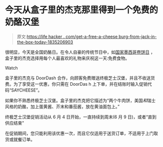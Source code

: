 # 今天从盒子里的杰克那里得到一个免费的奶酪汉堡

> 原文:[https://life hacker . com/get-a-free-a-cheese burg-from-jack-in-the-box-today-1835206903](https://lifehacker.com/get-a-free-cheeseburger-from-jack-in-the-box-today-1835206903)

很明显，今天是全国奶酪日。在令人自豪的传统节日中，如[国家墨西哥卷饼日](https://lifehacker.com/where-to-score-deals-today-for-national-burrito-day-1833816979) ，盒子里的杰克选择用每个人最喜欢的礼物来庆祝这一天:免费食物。

Watch

盒子里的杰克与 DoorDash 合作，向顾客免费赠送终极芝士汉堡，并且不收送货费。为了享受这一优惠，你只需在 DoorDas h 上下单，并在结账时输入促销代码“SAYCHEESE”。

如果你不熟悉终极芝士汉堡。盒子里的杰克把它描述为“两个牛肉饼，美国*和*瑞士风格的奶酪，加上蛋黄酱、芥末和番茄酱，放在黄油面包上。”

终极芝士汉堡促销活动从 6 月 4 日开始，一直持续到周末(6 月 9 日)，或者“直到供应结束”

在促销期间，您只能利用该优惠一次，而且它仅适用于送货订单，不适用于上门取货或就餐订单。